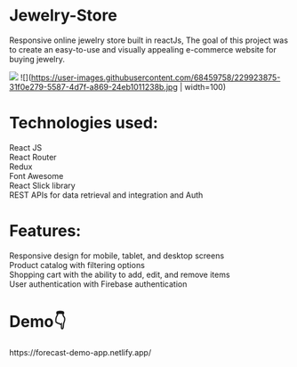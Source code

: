 # Jewelry-Store
Responsive online jewelry store built in reactJs, The goal of this project was to create an easy-to-use and visually appealing e-commerce website for buying jewelry.

![](https://user-images.githubusercontent.com/68459758/229921951-661be980-c49e-4fb4-a6b3-24ee9b314f3f.png)
![](https://user-images.githubusercontent.com/68459758/229923875-31f0e279-5587-4d7f-a869-24eb1011238b.jpg | width=100)



<h1>Technologies used:</h1>
      React JS<br/>
      React Router<br/>
      Redux<br/>
      Font Awesome<br/>
      React Slick library <br/>
      REST APIs for data retrieval and integration and Auth

<h1>Features:</h1>
      Responsive design for mobile, tablet, and desktop screens<br/>
      Product catalog with filtering options<br/>
      Shopping cart with the ability to add, edit, and remove items<br/>
      User authentication with Firebase authentication<br/>

<h1>Demo👇</h1> https://forecast-demo-app.netlify.app/

